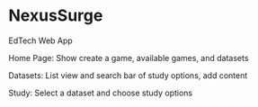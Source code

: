 # NexusSurge
EdTech Web App

Home Page: Show create a game, available games, and datasets

Datasets: List view and search bar of study options, add content

Study: Select a dataset and choose study options
